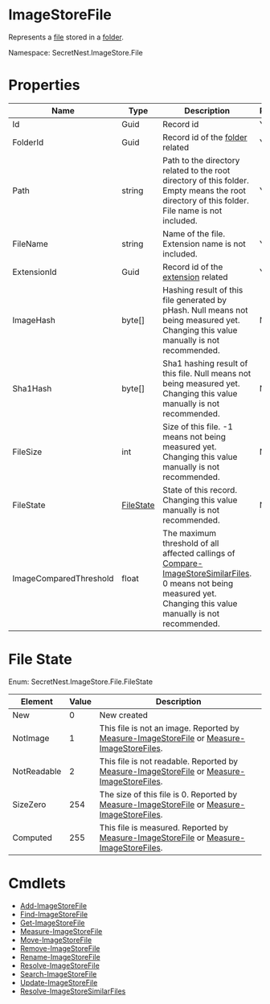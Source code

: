# ImageStoreFile
Represents a [file](../concept/File.md) stored in a [folder](../concept/Folder.md).

Namespace: SecretNest.ImageStore.File

# Properties
|Name|Type|Description|ReadOnly|
|---|---|---|---|
|Id|Guid|Record id|Yes|
|FolderId|Guid|Record id of the [folder](ImageStoreFolder.md) related|Yes|
|Path|string|Path to the directory related to the root directory of this folder. Empty means the root directory of this folder. File name is not included.|Yes|
|FileName|string|Name of the file. Extension name is not included.|Yes|
|ExtensionId|Guid|Record id of the [extension](ImageStoreExtension.md) related|Yes|
|ImageHash|byte[]|Hashing result of this file generated by pHash. Null means not being measured yet. Changing this value manually is not recommended.|No|
|Sha1Hash|byte[]|Sha1 hashing result of this file. Null means not being measured yet. Changing this value manually is not recommended.|No|
|FileSize|int|Size of this file. -1 means not being measured yet. Changing this value manually is not recommended.|No|
|FileState|[FileState](#file-state)|State of this record. Changing this value manually is not recommended.|No|
|ImageComparedThreshold|float|The maximum threshold of all affected callings of [Compare-ImageStoreSimilarFiles](../cmdlet/SimilarFile/CompareSimilarFiles.md). 0 means not being measured yet. Changing this value manually is not recommended.

# File State
Enum: SecretNest.ImageStore.File.FileState

|Element|Value|Description|
|---|---|---|
|New|0|New created|
|NotImage|1|This file is not an image. Reported by [Measure-ImageStoreFile](../cmdlet/File/MeasureFile.md) or [Measure-ImageStoreFiles](../cmdlet/File/MeasureFiles.md).|
|NotReadable|2|This file is not readable. Reported by [Measure-ImageStoreFile](../cmdlet/File/MeasureFile.md) or [Measure-ImageStoreFiles](../cmdlet/File/MeasureFiles.md).|
|SizeZero|254|The size of this file is 0. Reported by [Measure-ImageStoreFile](../cmdlet/File/MeasureFile.md) or [Measure-ImageStoreFiles](../cmdlet/File/MeasureFiles.md).|
|Computed|255|This file is measured. Reported by [Measure-ImageStoreFile](../cmdlet/File/MeasureFile.md) or [Measure-ImageStoreFiles](../cmdlet/File/MeasureFiles.md).|

# Cmdlets
  * [Add-ImageStoreFile](../cmdlet/File/AddFile.md)
  * [Find-ImageStoreFile](../cmdlet/File/FindFile.md)
  * [Get-ImageStoreFile](../cmdlet/File/GetFile.md)
  * [Measure-ImageStoreFile](../cmdlet/File/MeasureFile.md)
  * [Move-ImageStoreFile](../cmdlet/File/MoveFile.md)
  * [Remove-ImageStoreFile](../cmdlet/File/RemoveFile.md)
  * [Rename-ImageStoreFile](../cmdlet/File/RenameFile.md)
  * [Resolve-ImageStoreFile](../cmdlet/File/ResolveFile.md)
  * [Search-ImageStoreFile](../cmdlet/File/SearchFile.md)
  * [Update-ImageStoreFile](../cmdlet/File/UpdateFile.md)
  * [Resolve-ImageStoreSimilarFiles](../cmdlet/SimilarFile/ResolveSimilarFiles.md)